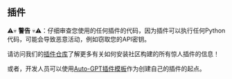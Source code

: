 ## 插件

⚠️💀 **警告** 💀⚠️：仔细审查您使用的任何插件的代码，因为插件可以执行任何Python代码，可能会导致恶意活动，例如窃取您的API密钥。

请访问我们的[插件仓库](https://github.com/Significant-Gravitas/Auto-GPT-Plugins)了解更多有关如何安装社区构建的所有惊人插件的信息！

或者，开发人员可以使用[Auto-GPT插件模板](https://github.com/Significant-Gravitas/Auto-GPT-Plugin-Template)作为创建自己的插件的起点。
